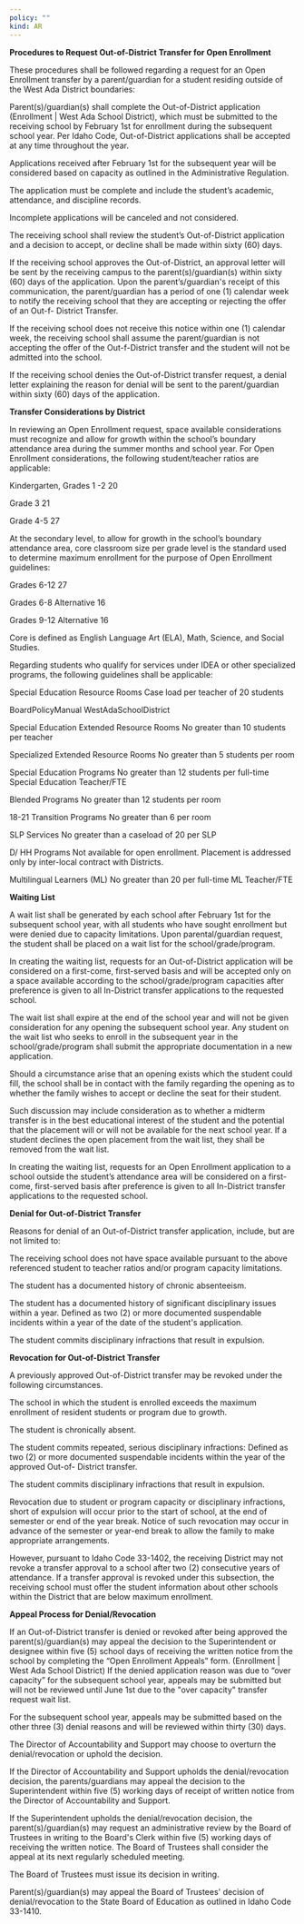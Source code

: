 ```yaml
---
policy: ""
kind: AR
---
```


**Procedures to Request Out-of-District Transfer for Open Enrollment**

These procedures shall be followed regarding a request for an Open Enrollment transfer by a parent/guardian for a
student residing outside of the West Ada District boundaries:


Parent(s)/guardian(s) shall complete the Out-of-District application (Enrollment | West Ada School District),
which must be submitted to the receiving school by February 1st for enrollment during the subsequent school
year.
Per Idaho Code, Out-of-District applications shall be accepted at any time throughout the year.


Applications received after February 1st for the subsequent year will be considered based on capacity as
outlined in the Administrative Regulation.


The application must be complete and include the student’s academic, attendance, and discipline
records.


Incomplete applications will be canceled and not considered.


The receiving school shall review the student’s Out-of-District application and a decision to accept, or decline
shall be made within sixty (60) days.


If the receiving school approves the Out-of-District, an approval letter will be sent by the receiving campus to
the parent(s)/guardian(s) within sixty (60) days of the application.
Upon the parent’s/guardian's receipt of this communication, the parent/guardian has a period of one (1)
calendar week to notify the receiving school that they are accepting or rejecting the offer of an Out-f-
District Transfer.


If the receiving school does not receive this notice within one (1) calendar week, the receiving school
shall assume the parent/guardian is not accepting the offer of the Out-f-District transfer and the student
will not be admitted into the school.


If the receiving school denies the Out-of-District transfer request, a denial letter explaining the reason for
denial will be sent to the parent/guardian within sixty (60) days of the application.

**Transfer Considerations by District**

In reviewing an Open Enrollment request, space available considerations must recognize and allow for growth within
the school’s boundary attendance area during the summer months and school year.
For Open Enrollment considerations, the following student/teacher ratios are applicable:


Kindergarten, Grades 1 -2 20


Grade 3 21


Grade 4-5 27

At the secondary level, to allow for growth in the school’s boundary attendance area, core classroom size per grade
level is the standard used to determine maximum enrollment for the purpose of Open Enrollment guidelines:


Grades 6-12 27


Grades 6-8 Alternative 16


Grades 9-12 Alternative 16

Core is defined as English Language Art (ELA), Math, Science, and Social Studies.

Regarding students who qualify for services under IDEA or other specialized programs, the following guidelines shall
be applicable:


Special Education Resource Rooms Case load per teacher of 20 students


BoardPolicyManual
WestAdaSchoolDistrict



Special Education Extended Resource Rooms No greater than 10 students per teacher


Specialized Extended Resource Rooms No greater than 5 students per room


Special Education Programs No greater than 12 students per full-time
Special Education Teacher/FTE


Blended Programs No greater than 12 students per room


18-21 Transition Programs No greater than 6 per room


SLP Services No greater than a caseload of 20 per SLP


D/ HH Programs Not available for open enrollment. Placement is
addressed only by inter-local contract with Districts.


Multilingual Learners (ML) No greater than 20 per full-time ML Teacher/FTE

**Waiting List**

A wait list shall be generated by each school after February 1st for the subsequent school year, with all students who
have sought enrollment but were denied due to capacity limitations. Upon parental/guardian request, the student
shall be placed on a wait list for the school/grade/program.

In creating the waiting list, requests for an Out-of-District application will be considered on a first-come, first-served
basis and will be accepted only on a space available according to the school/grade/program capacities after
preference is given to all In-District transfer applications to the requested school.

The wait list shall expire at the end of the school year and will not be given consideration for any opening the
subsequent school year. Any student on the wait list who seeks to enroll in the subsequent year in the
school/grade/program shall submit the appropriate documentation in a new application.

Should a circumstance arise that an opening exists which the student could fill, the school shall be in contact with the
family regarding the opening as to whether the family wishes to accept or decline the seat for their student.

Such discussion may include consideration as to whether a midterm transfer is in the best educational interest of the
student and the potential that the placement will or will not be available for the next school year. If a student
declines the open placement from the wait list, they shall be removed from the wait list.

In creating the waiting list, requests for an Open Enrollment application to a school outside the student’s attendance
area will be considered on a first-come, first-served basis after preference is given to all In-District transfer
applications to the requested school.

**Denial for Out-of-District Transfer**

Reasons for denial of an Out-of-District transfer application, include, but are not limited to:


The receiving school does not have space available pursuant to the above referenced student to teacher ratios
and/or program capacity limitations.


The student has a documented history of chronic absenteeism.


The student has a documented history of significant disciplinary issues within a year.
Defined as two (2) or more documented suspendable incidents within a year of the date of the student's
application.


The student commits disciplinary infractions that result in expulsion.

**Revocation for Out-of-District Transfer**

A previously approved Out-of-District transfer may be revoked under the following circumstances.


The school in which the student is enrolled exceeds the maximum enrollment of resident students or program
due to growth.


The student is chronically absent.



The student commits repeated, serious disciplinary infractions:
Defined as two (2) or more documented suspendable incidents within the year of the approved Out-of-
District transfer.


The student commits disciplinary infractions that result in expulsion.

Revocation due to student or program capacity or disciplinary infractions, short of expulsion will occur prior to the
start of school, at the end of semester or end of the year break. Notice of such revocation may occur in advance of
the semester or year-end break to allow the family to make appropriate arrangements.

However, pursuant to Idaho Code 33-1402, the receiving District may not revoke a transfer approval to a school
after two (2) consecutive years of attendance. If a transfer approval is revoked under this subsection, the receiving
school must offer the student information about other schools within the District that are below maximum
enrollment.

**Appeal Process for Denial/Revocation**


If an Out-of-District transfer is denied or revoked after being approved the parent(s)/guardian(s) may appeal
the decision to the Superintendent or designee within five (5) school days of receiving the written notice from
the school by completing the “Open Enrollment Appeals” form. (Enrollment | West Ada School District)
If the denied application reason was due to “over capacity” for the subsequent school year, appeals may
be submitted but will not be reviewed until June 1st due to the "over capacity" transfer request wait list.


For the subsequent school year, appeals may be submitted based on the other three (3) denial reasons
and will be reviewed within thirty (30) days.


The Director of Accountability and Support may choose to overturn the denial/revocation or uphold the
decision.


If the Director of Accountability and Support upholds the denial/revocation decision, the parents/guardians
may appeal the decision to the Superintendent within five (5) working days of receipt of written notice from
the Director of Accountability and Support.


If the Superintendent upholds the denial/revocation decision, the parent(s)/guardian(s) may request an
administrative review by the Board of Trustees in writing to the Board's Clerk within five (5) working days of
receiving the written notice.
The Board of Trustees shall consider the appeal at its next regularly scheduled meeting.


The Board of Trustees must issue its decision in writing.


Parent(s)/guardian(s) may appeal the Board of Trustees' decision of denial/revocation to the State Board of
Education as outlined in Idaho Code 33-1410.

